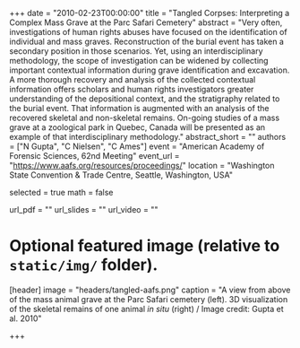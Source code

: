 +++
date = "2010-02-23T00:00:00"
title = "Tangled Corpses: Interpreting a Complex Mass Grave at the Parc Safari Cemetery"
abstract = "Very often, investigations of human rights abuses have focused on the identification of individual and mass graves. Reconstruction of the burial event has taken a secondary position in those scenarios. Yet, using an interdisciplinary methodology, the scope of investigation can be widened by collecting important contextual information during grave identification and excavation. A more thorough recovery and analysis of the collected contextual information offers scholars and human rights investigators greater understanding of the depositional context, and the stratigraphy related to the burial event. That information is augmented with an analysis of the recovered skeletal and non-skeletal remains. On-going studies of a mass grave at a zoological park in Quebec, Canada will be presented as an example of that interdisciplinary methodology."
abstract_short = ""
authors = ["N Gupta", "C Nielsen", "C Ames"]
event = "American Academy of Forensic Sciences, 62nd Meeting"
event_url = "https://www.aafs.org/resources/proceedings/"
location = "Washington State Convention & Trade Centre, Seattle, Washington, USA"

selected = true
math = false

url_pdf = ""
url_slides = ""
url_video = ""

# Optional featured image (relative to `static/img/` folder).
[header]
image = "headers/tangled-aafs.png"
caption = "A view from above of the mass animal grave at the Parc Safari cemetery (left). 3D visualization of the skeletal remains of one animal *in situ* (right) / Image credit: Gupta et al. 2010"

+++
